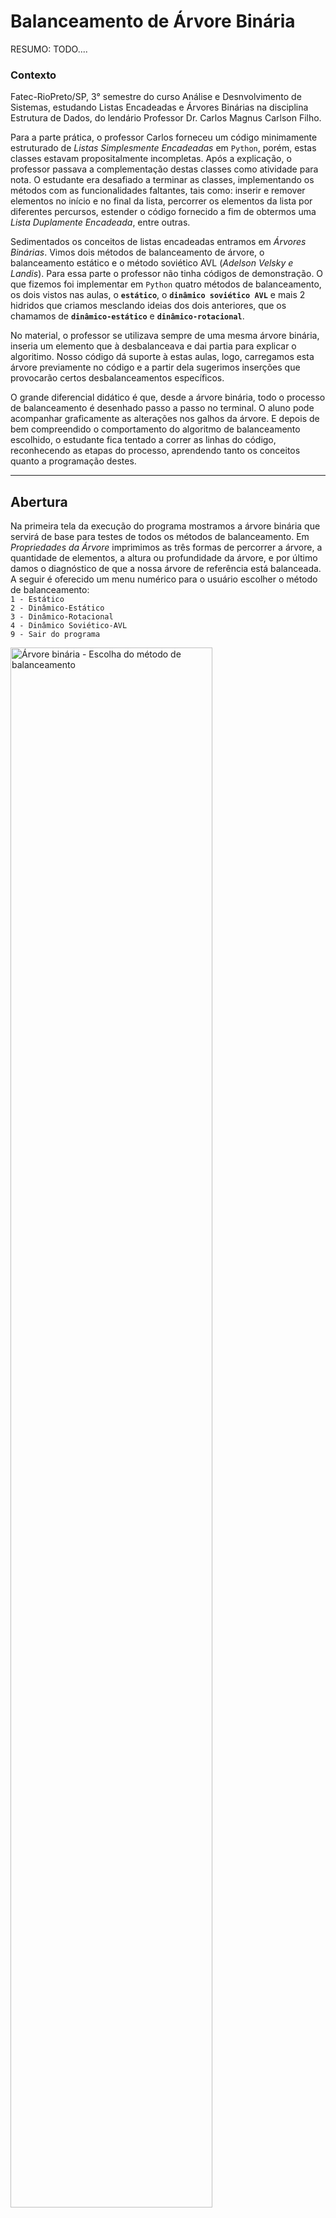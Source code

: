 # Balanceamento de Árvore Binária

RESUMO: TODO....

### Contexto

Fatec-RioPreto/SP, 3° semestre do curso Análise e Desnvolvimento de Sistemas, estudando Listas Encadeadas e Árvores Binárias na disciplina Estrutura de Dados, do lendário Professor Dr. Carlos Magnus Carlson Filho.

Para a parte prática, o professor Carlos forneceu um código minimamente estruturado de _Listas Simplesmente Encadeadas_ em ```Python```, porém, estas classes estavam propositalmente incompletas. Após a explicação, o professor passava a complementação destas classes como atividade para nota. O estudante era desafiado a terminar as classes, implementando os métodos com as funcionalidades faltantes, tais como: inserir e remover elementos no início e no final da lista, percorrer os elementos da lista por diferentes percursos, estender o código fornecido a fim de obtermos uma _Lista Duplamente Encadeada_, entre outras.

Sedimentados os conceitos de listas encadeadas entramos em _Árvores Binárias_. Vimos dois métodos de balanceamento de árvore, o balanceamento estático e o método soviético AVL (_Adelson Velsky e Landis_). Para essa parte o professor não tinha códigos de demonstração. 
O que fizemos foi implementar em ```Python``` quatro métodos de balanceamento, os dois vistos nas aulas, o **```estático```**, o **```dinâmico soviético AVL```** e mais 2 hidridos que criamos mesclando ideias dos dois anteriores, que os chamamos de **```dinâmico-estático```** e **```dinâmico-rotacional```**.

No material, o professor se utilizava sempre de uma mesma árvore binária, inseria um elemento que à desbalanceava e dai partia para explicar o algoritimo. Nosso código dá suporte à estas aulas, logo, carregamos esta árvore previamente no código e a partir dela sugerimos inserções que provocarão certos desbalanceamentos específicos. 

O grande diferencial didático é que, desde a árvore binária, todo o processo de balanceamento é desenhado passo a passo no terminal. O aluno pode acompanhar graficamente as alterações nos galhos da árvore. E depois de bem compreendido o comportamento do algoritmo de balanceamento escolhido, o estudante fica tentado a correr as linhas do código, reconhecendo as etapas do processo, aprendendo tanto os conceitos quanto a programação destes.

---

## Abertura

Na primeira tela da execução do programa mostramos a árvore binária que servirá de base para testes de todos os métodos de balanceamento. Em _Propriedades da Árvore_ imprimimos as três formas de percorrer a árvore, a quantidade de elementos, a altura ou profundidade da árvore, e por último damos o diagnóstico de que a nossa árvore de referência está balanceada.
A seguir é oferecido um menu numérico para o usuário escolher o método de balanceamento:
<br>```1 - Estático```
<br>```2 - Dinâmico-Estático```
<br>```3 - Dinâmico-Rotacional```
<br>```4 - Dinâmico Soviético-AVL```
<br>```9 - Sair do programa```


<img width=80% alt="Árvore binária - Escolha do método de balanceamento" title="Árvore binária - Escolha do método de balanceamento" src="images/ab_abertura.png"/><br>
<sup>_Figura 2: Árvore binária - Escolha do método de balanceamento_</sup>

Não importa o balanceamento escolhido, o segundo menu é sempre o mesmo da figura 3:
<br>```0 - Informações sobre o método``` |=> breve explicação do algoritmo
<br>```1 - Inserir valor``` |=> adiciona um nó folha à árvore
<br>```2 - Desenha galhos``` |=> percorre toda a árvore desenhando cada nó com seus nós vizinhos, à direita e à esquerda
<br>```3 - Checar balancenamento da árvore``` |=> avalia o balancenamento de cada nó, informando o nó desbalanceado se for o caso
<br>```4 - Balancear árvore binária ``` |=> executa o balanceamento e vai imprimindo todas as etapas do processo
<br>```7 - Reiniciar árvore binária original ``` |=> descarta a árvore que estiver sendo usada e recria a árvore base de testes
<br>```8 - Voltar à escolha do método de balanceamento ``` |=> retorna ao primeiro menu e reinicia a árvore
<br>```9 - Sair do programa```

<img width=80% alt="Escolha da ação a ser executada" title="Escolha da ação a ser executada" src="images/ab_menu2.png"><br>
<sup>_Figura 3: Escolha da ação a ser executada_</sup>

Vamos tratar agora de cada um dos métodos de balacenamento, começando pelo estático. E usaremos o balanceamento estático para mostrar o que faz as opções do segundo _menu_. Nos demais balanceamentos a ação é a mesma, então vamos destacar só alguns diferenciais.

---

## Balanceamento Estático

Único método que permite a inserção de vários valores antes de se fazer o balanceamento. Todos os demais métodos já realizam o balanceamento no momento da inserção. O que o método estático faz basicamente é remover todos os elementos da árvore para depois os reinserir em uma ordem ótima, na qual a árvore ficará balanceada. 

Para inserirmos um nó-folha - porque inicialmente este novo valor ficará em alguma extremidade, fazemos a comparação do valor do nó-folha com o nó corrente. Se o nó-folha for maior, desceremos pelo galho do lado direito, se for menor, desceremos o galho do lado esquerdo. Em uma árvore binária, cada nó pode ter apenas dois nós ligados, um de cada lado. Ao inserimos um novo valor, a árvore será percorrida recursivamente, fazendo a comparação referida, até encontrarmos uma posição vaga, à direita ou à esquerda, de um nó existente na árvore. 
<br>Vamos exemplificar que ficará mais claro.

Para desbalancear a árvore original vamos inserir três valores: 35, 37 e 5, nessa ordem, antes de fazermos o balancemanto. Começamos pelo nó raiz 44 e fazemos a comparação. 35 é maior ou menor que 44? É menor, então descemos pela esquerda até o nó 26. Novamente a comparação: 35 é maior ou menor que 26? É maior, então descemos pela direita até o nó 33. 35 é maior ou menor que 33? É maior, então descemos pela direita e como não há nenhum nó a direita do 33 o 35 encontrou o seu lugar. Ao inserirmos o 37 faremos o mesmo percurso do 35, mas dessa vez a vaga à direta do 33 agora está ocupada pelo 35, então o 37 desce pelo 35 e por ser maior que ele se posicionará a direita do 35. O valor 5 seguirá sempre pelo lado esquerdo, porque 5 é menor que 44, é menor que 26, é menor que 18 e menor que 12, ficando então pendurado no 12 pelo lado esquerdo. Rabiscando um esboço fica muito mais fácil de visualizar.

É aqui que a opção ```2 - Desenhar galhos```, nos ajuda a entender o atual estado da árvore após as três inserções (figura 4).

<img alt="Galhos após e inserções: 35, 37 e 5" title="Galhos após e inserções: 35, 37 e 5" src="images/galhos_apos_3insercoes.png"><br>
<sup>_Figura 4: Galhos após e inserções: 35, 37 e 5_</sup>

Na figura 4 temos uma parte da saída da opção 2. Nela podemos ver todos os nós inseridos, o 5 do lado esquerdo do 12, o 35 à direita do 33 e o 37 à direita do 35. A ordem das inserções faz total diferença. Se tivéssemos inserido o 37 antes do 35, teríamos o galho direito do nó 33 bem diferente, com o 37  à direita do 33 no lugar do 35, e o 35 à esquerda do 37, como visto na figura 5.

<img alt="Galho 33 com 37 inserido antes do 35" title="Galho 33 com 37 inserido antes do 35" src="images/galho33.png"><br>
<sup>_Figura 5: Galho 33 com 37 inserido antes do 35_</sup>

Reiniciamos a nossa árvore com a opção 7 e inserimos novamente os valores 35, 37 e 5, respectivamente, para retomarmos nosso exemplo.

Após a inserção de três elementos, agora é o momento oportuno de verificarmos o balanceamento da árvore com a opção 3. A análise do balancemanento é baseado na altura ou profundidade do nó. Na figura 6 temos o início da saída da opção 3, com altura zero para o nó raiz 44. 

<img width=80% alt="Início da análise do balanceamento da árvore, altura do nó raiz" title="Início da análise do balanceamento da árvore, altura do nó raiz" src="images/estatico_no44.png"><br>
<sup>_Figura 6: Início da análise do balanceamento da árvore: altura do nó raiz_</sup>

Avaliamos o balanceamento de um nó determinando seu fator de balanceamento,```fb```. O fator de balanceamento é a diferença de altura ou profundidade entre os ramos esquerdo e direito do nó. A altura ou profundidade de um ramo é a medida da quantidade de níveis ou camadas abaixo dele. Para que um nó esteja desbalanceado, o módulo do fator de balanceamento deve ser maior ou igual a 2, ```|fb| >= 2```. Se for positivo o ramo esquerdo é mais alto do que o direito, se negativo, o ramo direito é mais alto ou mais profundo do que o esquerdo.

Na figura 7 temos a análise gráfica dos nós 12 e 33. Vemos que o nó 12 está equilibrado, pois está com fator de balanceamento +1, isto é, a diferença entre a profundidade dos ramos esquerdo e direito é de apenas um, e o sinal "+" indica que o ramo maior está do lado esquerdo. Já o nó 33 está desbalanceado (critério: |fator de balanceamento| >= 2), tendo em vista que pelo lado esquerdo não há nenhum outro nó (profundidade zero), entretanto, pelo lado direito há dois níveis de nó (profundidade 2), o nó 35 e logo mais abaixo o 37, deixando seu fator de balanceamento igual a 2 negativo.

<img alt="Análise dos nós 12 e 33" title="Análise dos nós 12 e 33" src="images/estatico_no12_33.png"><br>
<sup>_Figura 7: Análise dos nós 12 e 33_</sup>

---

Fazer o balanceamento pelo método estático é muito dispendioso computacionalmente. Devemos recriar a árvore inteira, removendo todos os elementos ou criando uma totalmente nova, e depois fazer a inserção de todos os elementos na "ordem certa". Se fossemos empregar este método em produção, teriamos duas opções de política a adotar: ou recriar a árvore inteira a cada inserção a fim de que ela esteja sempre balanceada, ou tolerar temporariamente uma árvore desbalanceada e aplicar o balancemanento a um determinado intervalo de tempo, a cada 24h em um horário conveniente, por exemplo. Árvores desbalanceadas deixam a procura da informação mais lenta, pois faremos um maior número de comparações. Em suma, ou temos a inserção demorada e as buscas rápidas ou daremos prioridade às inserções e deixaremos as consultas mais lentas; há que se ponderar pela demanda.

Já mencionamos que a ordem com que se insere os valores afeta a estrutura da árvore. Portanto, precisamos ordenar as inserções de forma que a árvore obtida seja balanceada. Recomendamos consultar o código para saber como estabelecemos esta ordenação otimizada com medianas. 

Escolhendo a opção 4, teremos no terminal todas as etapas do balanceamento: 

1. A análise gráfica do balanceamento;
1. O diagnóstico do estado do balanceamento e em qual nó há um desequilíbrio, se houver;<br>
Havendo a necessidade do balanceamento, prosseguimos com:
1. A geração da lista ordenada de inserções otimizada;
1. A inserção dos elementos recriando a árvore;
1. E a reavaliação do balanceamento para validação do método.

A figura 8 traz as etapas de 2 a 5 do balanceamento estático.

<img width=80% alt="Efetuando o balanceamento estático" title="Efetuando o balanceamento estático" src="images/estatico_balance.png"><br>
<sup>_Figura 8: Efetuando o balanceamento estático_</sup>

Podemos checar a estrutura final da árvore binária, agora balanceada, mandando desenhar os galhos com a opção 2 do _menu_.

---

## Balanceamento Dinâmico-Estático

Este e os demais métodos a seguir são chamados dinâmicos, porque assim que inserimos um novo valor, fazemos a avaliação do balanceamento da árvore, e constatando um desequilíbrio, o balanceamento já é efetuado. No método dinâmico-estático o balanceamento é aplicado somente no nó desequilibrado e não em toda a árvore. Vamos inserir o valor 95 e entender melhor o método (figura 9).

<img width=80% alt="Adicionando valor 95 com balanceamento dinâmico-estático" title="Adicionando valor 95 com balanceamento dinâmico-estático" src="images/dim-est_95.png"><br>
<sup>_Figura 9: Adicionando valor 95 com balanceamento dinâmico-estático_</sup>

Após a inserção do elemento 95, avaliamos o balanceamento da árvore. Executando uma busca a partir do nó raiz, procuramos por algum nó cujo módulo do fator de balanceamento seja maior ou igual a 2 (|fb| >= 2). A inserção do nó 95 faz com que já encontremos um desequilíbrio no nó raiz 44. Entretanto, a busca por nó desequilibrado deve continuar até encotrarmos o verdadeiro nó problemático, no caso o nó 87. O caminho que devemos prosseguir com a busca é indicado pelo sinal do fator de balanceamento. Um ```fb``` negativo como no nó 44 nos orienta que podemos ignorar o ramo esquerdo, porque se houver algum nó desequilibrado mais profundo, este estará no ramo direito.  

<img alt="Nó 87 causando desquilíbrio colateral no nó 44" title="Nó 87 causando desquilíbrio colateral no nó 44" src="images/dim-est_44_87.png"><br>
<sup>_Figura 10: Nó 87 causando desquilíbrio colateral no nó 44_</sup>

Há ocasiões em que o primeiro nó encontrado com ```|fb| >= 2``` ficou desbalanceado por efeito colateral de um desequilíbrio mais profundo. Portanto, devemos continuar buscando até encontrarmos o nó desequilibrado de maior profundidade. No caso da figura 10, o nó 44 ficou desequilibrado em decorrência do desequilíbrio do nó 87 e é apenas neste galho que devemos efetuar o balanceamento, não no 44. 

O balanceamento é realizado criando um galho clone auxiliar, correspondente a sub-árvore(ramo) desbalanceada, no qual o nó desequilibrado será o nó raiz dessa sub-árvore. Aplicamos o balanceamento estático ao galho desbalanceado (galho clone). Na figura 11 vemos a sub-árvore sendo criada e o método estático econtrando apenas seis elementos em sua varredura nas propriedades da árvore.

<img alt="Balanceamento estático sendo aplicado apenas ao galho desequilibrado" title="Balanceamento estático sendo aplicado apenas ao galho desequilibrado" src="images/galho87.png"><br>
<sup>_Figura 11: Balanceamento estático sendo aplicado apenas ao galho desequilibrado_</sup>

Uma vez que o galho esteja balanceado, precisamos determinar o nó pai ao qual este galho estava ligado e também por qual dos lados.

<img alt="Busca pelo nó pai do galho desequilibrado" title="Busca pelo nó pai do galho desequilibrado" src="images/dim-est_galho-pai.png"><br>
<sup>_Figura 12: Busca pelo nó pai do galho desequilibrado_</sup>

Removemos o galho desbalanceado e reinserimos os elementos do galho amputado, conectando um novo galho com o mesmos elementos, mas agora balanceado. Qualquer nó superior que estivesse desequilibrado, tornar-se-iria equilibrado por corolário do reequilíbrio do ramo mais profundo. Na figura 13 temos as etapas do transplante do galho. Podemos ver que antes do galho ser serrado, havia dezoito elementos e que após a amputação do galho restaram doze elementos. Com o reimplante a árvore voltou a ter 18 nós.

<img alt="Transplante de galho" title="Transplante de galho" src="images/serrote.png"><br>
<sup>_Figura 13: Transplante de galho_</sup>

Concluído o transplante de galho, fazemos uma nova checagem do balanceamento. O resultado pode ser visto na figura 14.b. Interessante comparar as propŕiedades da árvore antes do balanceamento, presente na figura 14.a, com o resultado final, na figura 14.b. Observamos que o 95 que desequilibrou a árvore está presente nos percursos, tanto da árvore desbalanceada quanto na balanceada, mas notamos que a posição do 95 no percursos antes e depois não coincide, evidenciando a reestruturação ocorrida. Também vemos que a altura ou profundidade mudou, reduzindo a altura de 6 para 5. 

<img width=80% alt="Propriedades da árvore antes do balanceamento" title="Propriedades da árvore antes do balanceamento" src="images/din-est_antes.png"><br>
<sup>_Figura 14.a: Propriedades da árvore antes do balanceamento_</sup>
<img width=80% alt="Propriedades da árvore depois do balanceamento" title="Propriedades da árvore depois do balanceamento" src="images/din-est_depois.png"><br>
<sup>_Figura 14.b: Propriedades da árvore depois do balanceamento_</sup>

Reiteramos que a principal diferença desta abordagem em relação ao balanceamento estático é que, no puramente estático, removemos todos os elementos, isto é, o balanceamento é aplicado à árvore toda, enquanto que na inserção dinâmica-estática removemos apenas o ramo problemático, ou seja, aplicamos o balanceamento apenas a um galho, sem afetar o restante da árvore. Logo, basta olharmos como ficou o novo galho enxertado.

Pela figura 15 vemos que o nó 87 desequilibrado fora posicionado à direita do 83. O nó 91 que antes era um nó-folha se tornou o nó raiz do galho, tendo o 95 recém inserido à sua direita, no lugar do 94, que agora se tornou um nó-folha, pendurado à esquerda do 95.


15.a Antes  |  15.b Depois
:----------:|:----------:
![ANTES](images/din-est_galho-velho.png)  |  ![DEPOIS](images/din-est_galho-novo.png)

<sup>_Figura 15: Galho reequilibrado_</sup>

---

## Balanceamento Dinâmico-Rotacional

Similar a inserção dinâmica-estática, após fazermos a adição do nó, avaliamos o balanceamento da árvore, buscando o nó de maior profundidade cujo módulo do fator de balanceamento seja maior ou igual a 2 (|fb| >= 2). 
A diferença está na forma de fazer o balanceamento. 

Neste método, aplicamos a rotação ao galho desbalanceado, a mesma rotação do método AVL desenvolvida pelos soviéticos. Identificamos o tipo de rotação cabível e aplicamos a rotação adequada ao galho desbalanceado. 

Fazemos a busca pelo nó desbalanceado de cima para baixo, isto é, do nó-raiz para as folhas, como na inserção dinâmica-estática, porém para o balanceamento, o método dinâmico-rotacional utiliza as rotações do método soviético AVL. As rotações aplicáveis são: 

- simples-direita; 
- simples-esquerda;
- dupla-direita e
- dupla-esquerda.

O presente programa é de caráter educacional, tem o objetivo de ser um instrumento de ensino-aprendizagem, então, nós procuramos ser o mais claro e didático que pudéssemos. Dentro do código tem um método muito importante: ```#diagnosticar_tipo_rotacao()```. Este método identifica qual tipo de rotação deve ser aplicada, a fim de fazer o reequilíbrio do galho que deixou a árvore binária desbalanceada, em decorrência da inserção de um novo valor.
No método ```#diagnosticar_tipo_rotacao``` adicionamos um longo comentário para que o estudante entenda em qual situação cada tipo de rotação deverá ser aplicada. O comentário pode ser observado na figura 16.

<img width=90% alt="Modelagem e concepção para identificar os tipos de rotações" title="Modelagem e concepção para identificar os tipos de rotações" src="images/rotacoes.png"><br>
<sup>_Figura 16: Modelagem e concepção para identificar os tipos de rotações_</sup>

Para a modelagem das rotações, nós abstraimos os arranjos de galhos como uma hierarquia patriarcal de quatro níveis, e identificamos os nós relevantes as rotações como: ```avo```, ```pai```, ```filho``` e ```neto```. O nó ```avo``` é o nó-raiz do galho desbalanceado. Podemos dizer que o nó-raiz ficou desbalanceado pela adição de um nó-folha, todavia, convidamos o leitor a pensar a situação-problema de acordo com a abstração da modelagem - o nó ```avo``` ficou desbalanceado ("babão") com o nascimento de um netinho. Com os desenhos dos arranjos das caixinhas contendo os nós identificados como os varões da família, fica mais fácil ao estudante abstrair as rotações. 

Na tabela 1 sugerimos alguns valores que provocam um tipo de rotação específico. As inserções sugeridas são para a árvore base em sua configuração original. Portanto, antes de seguir a sugestão da tabela é preciso fazer a opção 7 para reinicializar a árvore. E estas mesmas sugestões podem ser obtidas durante as execução do programa, na opção ```0 - Informações sobre o método```.

| Rotação | Sugestão |
| -- | -- |
```SIMPLES_DIREITA```        | inserir nó 15 ou 50
```SIMPLES_ESQUERDA```       | inserir nó 95
```DUPLA_DIREITA```          | inserir nó 62 ou 22
```DUPLA_ESQUERDA```(**\***) | inserir 70, seguido de 73 e por fim o nó 68

 <sup> _Tabela 1: Sugestões de inserções de valores para rotações específicas_ </sup>

O destaque (**\***) na rotação dupla esquerda chama atenção para o fato de que, tendo por base a árvore original de testes, não é possível obtermos a rotação dupla-esquerda inserindo apenas um elemento. Nesta sugestão, a inserção dos nós 70 e 73 não desequilibram a árvore, apenas a modifica, para que o desequilíbrio gerado pela adição do nó 68 resulte em uma rotação dupla-esquerda.

Pelo fato do programa informar cada etapa do processo, a saída do programa é extensa. Vamos mostrar apenas uma rotação, a do tipo simples para esquerda, com a inserção do valor 95, que já sabemos que provoca um desequilíbrio no nó 87. Às demais rotações é conveniente que o leitor execute o programa e leia com calma as informações e depois vá até o código para ter ainda mais detalhes.

Feita a identificação do nó desequilibrado, no caso o nó ```avo``` 87, precisamos determinar o tipo rotação que corrige o desbalanceamento. Na figura 17 vemos o tipo de rotação sendo determinado e um quadro muito importante ao entendimento, pois traz a identificação de quais nós cumprem quais papeis na hierarquia dos varões da família. No quadro vemos o nó ```avo```  desequilibrado (87), mas não vemos o netinho (95) que nasceu, pois ele está segurando a mão esquerda do nó ```filho``` (96). Na rotação iremos movimentar o nó ```filho``` (96) e com ele vai o ```neto_esquerdo``` (95) junto. Para não poluir de informação, optamos por compor o quadro apenas com os nós que estão diretamente envolvidos no reposicionamento. 

<img width=80% alt="Rotação simples para esquerda" title="Rotação simples para esquerda" src="images/simples_esquerda.png"><br>
<sup>_Figura 17: Rotação simples para esquerda_</sup>

As rotações inicialmente vão paracer um tanto confusas, com nós sendo trocados de posição, e para tanto, devem eliminar ligações com alguns nós, recricar novas ligações com outros nós e algumas devem ser mantidas. Optamos por uma abordagem analítica, somente um efeito em cada movimento. Adotamos por indicar **\"\[\"** quando estivermos rompendo as ligações entre nós A e B quaisquer. Usamos **\"\]\"** para denotar que estamos estabelencendo vínculos. Adotamos a política de não fazemos ligações entre nós antes de que a posição que o nó irá ocupar esteja vaga.

Se dois nós A e B estão conectados, então eles têm reciprocidade de referência, isto é, internamente, o objeto A tem referência ao objeto B, e o objeto B tem uma referência ao objeto A. Devemos ser cuidadosos para que quando anulamos a referência de B em A (A não está mais ligado a B), também anulemos a referência do objeto A dentro do objeto B. Senão, A perde o vínculo com B, mas B não está sabendo de nada e acredita que ainda esteja ligado a A. Consistência, há de estar sempre em nosso horizonte de eventos.

Na figura 18 temos o primeiro movimento **\"\[\"**, a quebra de alguns vínculos. A três etapas genéricas de quebra de ligação estão enumeradas por \[#.1, \[#.2 e \[#.3. Em cada uma delas, desenhamos como estava antes e como ficou depois. Na etapa \[#.1, por exemplo, a norma geral é desprender o ```avo``` do ```bisavo```, se ```bisavo``` existir. Por isso que o quadro da figura 17 é um auxiliar importante. O nó ```avo``` é o 87 e o ```bisavo``` o 76. Depois da operação vemos a vacância do lado direito, indicando que os nós ```bisavo``` e ```avo``` já não se conhecem mais. As etapas \[#.2 e \[#.3 seguem a mesma ideia.

<img alt="Quebra de laços familiares: quebrando referências mútuas" title="Quebra de laços familiares: quebrando referências mútuas" src="images/quebra_lacos.png"><br>
<sup>_Figura 18: Quebra de laços familiares: quebrando referências mútuas_</sup>

Na figura 19 temos o segundo movimento **\"\]\"**, o estabelecimento de novos vínculos entre os nós. Note que agora as etapas estão em ordem decrescente, #.3\], #.2\] e #.1\]. Isso porque as etapas restabelecem, na ordem respectiva, os laços rompidos no movimento anterior. Nós tratamos da etapa \[#.1 na qual o ```bisavo``` 76 perdeu toda a linhagem de um de seus filhos (o nó ```avo``` 87). Na última etapa realizada, em #.1] reconectamos a prole ao nó ```bisavo``` 76, através do nó ```pai``` 94, que agora ocupará o lugar do nó ```avo``` 87. Nos faz lembrar da teoria de reencarnações presente em algumas religiões, em que seu avô pode ter sido seu filho em outra vida e etc..

<img alt="Reencarnações fazendo novos laços familiares: estabelecendo novas conecções" title="Reencarnações fazendo novos laços familiares: estabelecendo novas conecções" src="images/reconecta_lacos.png"><br>
<sup>_Figura 19: Reencarnações fazendo novos laços familiares: estabelecendo novas conecções_</sup>

As rotações duplas tem saídas ainda mais extensas. A primeira rotação faz alterações preliminares, preparatórias para a segunda rotação que estabelece conecções definitivas. Cada rotação possui dois movimentos, o primeiro quebrando laços e o segundo movimento os recriando. Recomendamos que o estudante analise detidamente a saída do programa e identifique cada etapa no código fonte. 

Abaixo transcrevemos os conjuntos de operações principais para um caso de rotação dupla-direita - adicionamos o nó 22. A rotação dupla-esquerda é espelhada, onde estiver esquerdo em um, no outro constará direito e vice-versa, mas as etapas e os movimentos são os mesmos.

- 1ª Rotação
  - 1° Movimento: "\[" - Quebrando laços familiares 
    - [#.1 - Desprende pai do avo
    - [#.2 - Desprende filho do pai
    - [#.3 - Desprende neto_esquerdo    
  - 2° Movimento: "\]" - Criando laços temporários
    - #.3] - Prendendo neto_esquerdo ao pai
    - #.2] - Pai fica a esquerda do filho
    - #.1] - Filho no lugar do pai, segura mão esquerda do avo    
- 2ª Rotação
  - 1° Movimento: "\[" - Quebrando laços familiares novamente
    - [#.1 - Desprende avo do bisavo, se existir
    - [#.2 - Desprende filho do avo
    - [#.3 - Desprende neto do filho  
  - 2° Movimento: "\]" - Recriando novos laços definitivos
    - #.3] - Neto fica a esquerda do avo
    - #.2] - Avo fica a direita do filho
    - #.1] - Reconecta bisavo a prole pelo filho

---

## Balanceamento Soviético-AVL

Enquanto as inserções dinâmica-estática e dinâmica-rotacional fazem a busca do nó desequilibrado de cima para baixo, e precisam continuar mergulhando até 
encontrar o nó desbalanceado mais profundo, na técnica AVL dos soviéticos, a busca pelo desequilíbrio é de baixo para cima, à partir do nó recém inserido. 

Traz a vantagem de se fazer uma busca menor e mais rápida pelo desequilíbrio, uma vez que o primeiro nó a ser encontrado já será o nó problemático mais profundo. E ainda tem a característica de fazer sempre o mesmo número de operações para reequilibrar a árvore - as operações necessárias às rotações, não importando a profundidade da causa do desbalanceamento.

Podemos dizer que chegamos ao tópico principal, pois as abordagens anteriores eram uma preparação para que o estudante fosse amadurecendo as ideias e técnicas presentes neste método de balanceamento. Vimos no método estático que existe uma ordem ótima de inserção, na qual a árvore binária criada já estará balanceada. Vimos no método dinâmico-estático um refino do puramente estático, em que o balanceamento pode ser obtido localizando e balanceando o nó desequilibrado mais próximo do nó inserido. Na técnica dinâmico-rotacional mantivemos a busca por desequilíbrio de cima para baixo, do sentido do nó-raiz para as folhas, e focamos mais isoladamente apenas na novidade mais complexa, as rotações. Neste ponto, a única característica do método AVL que nos falta abordar é sua forma de encontrar o desequilíbrio, que é de baixo para cima. 

Vamos entrar agora nas partes elementares mais relevantes da implementação, trazendo para cá o essencial do código, sem verificações de condições de contorno e comandos de impressão. Na listagem 1, temos o método público ```#insere_noh_avl```. Este método encapsula a recorrência presente no método privado ```#__insere_noh_avl_recursivo```. A primeira instrução de código do método ```#insere_noh_avl``` cria a pilha ```historico_geracoes```. 

Quando invocamos o método privado ```#__insere_noh_avl_recursivo```, passamos como argumento o nó-raiz por onde devemos começar a descida até encontrarmos a posição na árvore do argumento ```valor```. Também passamos a pilha ```historico_geracoes```. Na pilha registramos o caminho percorrido durante a descida, empilhando todos os nós da árvore pelos quais passamos. Quando formos fazer a busca pelo nó que tenha ficado desequilibrado, nós vamos desempilhando o histórico e checando o balanceamento de cada nó. Usualmente, o desequilíbrio estará próximo do nó inserido.  


```py
# Inserção Russa AVL     -------------------------------------------------------------------------

  def insere_noh_avl(self, valor, debug=False):
    
    historico_geracoes = list()   # uma PILHA, na verdade
    self.__insere_noh_avl_recursivo(self.__raiz, valor, historico_geracoes, debug)

    # Conferindo o Balanceamento
    ...
```
<sup>_Listagem 1: Método público para inserção com balanceamento AVL_</sup>

O método ```#__insere_noh_avl_recursivo``` é o que faz a recorrência. Ele invoca a si mesmo até encontrar o nó da extremidade em que ficará posicionado o novo valor inserido. Veja na listagem 2 que a primeira coisa que fazemos no método é empilhar o ```noh_atual``` ao histórico. Depois, comparando o novo valor com o valor contido dentro do nó atual(atributo ```#conteudo```), seguimos descendo pelos galhos à esquerda ou à direita, a depender do resultado da comparação. Alcançada a extremidade da árvore, criamos o nó-folha e o adicionamos à pilha do histórico ("registro de nascimento").

```py
def __insere_noh_avl_recursivo(self, noh_atual, valor, historico_geracoes, debug=False):

    historico_geracoes.append(noh_atual)  # EMPILHA
    ...
    # Descer pelo galho da esquerda
    if valor < noh_atual.get_conteudo():
      galho = noh_atual.get_subarvore_esquerda()

      # se tiver galho, continuar descendo  |=>   RECURSÃO !!!
      if not ( galho == None ):
        self.__insere_noh_avl_recursivo(galho, valor, historico_geracoes, debug)
      else:
        # estou na extremidade, adicionar noh_folha
        ...        
        # Registro de nascimento
        historico_geracoes.append(noh_folha)

        # VERIFICAR BALANCEAMENTO.......................................................

        noh_filho = historico_geracoes.pop()  # último a ser inserido
        noh_pai   = historico_geracoes.pop()
        ...
        while noh_filho:
          ...         
          balanceamento = self.__get_balanceamento(noh_filho)
          ...
          if abs(balanceamento) > 1:  # noh desbalanceado
            ...
            self.rotacionar(noh_filho, noh_pai, debug)
            break   # pára tudo, serviço pronto

          # desempilha - sobe pela árvore
          noh_filho = noh_pai
          noh_pai   = historico_geracoes.pop() if historico_geracoes else None
        else:
          if debug: print('Balanceamento: OK ')
        
    else: # Descer pelo galho da direita
      galho = noh_atual.get_subarvore_direita()
      ...
      # Tratativa igual ao galho esquerdo    
              
    return self.busca_noh(valor, debug=False)
    
```
<sup>_Listagem 2: Partes essenciais à lógica da inserção com balanceamento AVL_</sup>

Terminada a adição do novo valor, precisamos verificar se afetou o balanceamento da árvore, e se for o caso, corrigir. Iniciamos desempilhando os dois últimos nós do histórico (listagem 3). O nó topo da pilha é o nó que acabara de ser inserido, o chamamos de ```noh-filho```. O noh-pai é o nó-raiz do noh-filho. 

```py
  ...
  noh_filho = historico_geracoes.pop()  # último a ser inserido
  noh_pai   = historico_geracoes.pop()
  ...
```
<sup>_Listagem 3: Inicialização das variáveis de controle do laço de subida pelos nós da árvore_</sup>

Em seguida, entramos em um laço em que seguimos subindo a árvore pelo mesmo caminho que descemos, desempilhando o histórico de gerações até terminar a pilha - quando ```noh-filho == None``` saímos do ```while```.

```py
  ...
  # desempilha - sobe pela árvore
  noh_filho = noh_pai
  noh_pai   = historico_geracoes.pop() if historico_geracoes else None
  ...
```
<sup>_Listagem 4: Atualização das varáveis de controle do laço de subida_</sup>

No processo, checamos o balanceamento do nó. Se o nó estiver desbalanceado, corrigimos o balanceamento aplicando a rotação e já podemos encerrar o laço (```break```), porque não há mais nada a fazer, a árvore está balanceada (listagem 5). 


```py
balanceamento = self.__get_balanceamento(noh_filho)
if abs(balanceamento) > 1:  # noh desbalanceado
  self.rotacionar(noh_filho, noh_pai, debug)
  break   # pára tudo, serviço pronto
```
</sup>_Identificação do desequilíbrio e balanceamento por rotação_</sup>

A saída do balanceamento AVL, é muito parecida com a saída do dinâmico-rotacional, a diferença está na busca ascendente ao desequilíbrio, de baixo para cima, a partir do nó recém inserido. Na figura 20 temos a narrativa da escalada pela árvore do nó desbalanceado 87, depois que inserimos o nó 95.

<img alt="Busca ascendente pelo desequilíbrio" title="Busca ascendente pelo desequilíbrio" src="images/escalada.png"><br>
<sup>_Figura 20: Busca ascendente pelo desequilíbrio_</sup>

Assim concluímos a apresentação do nosso trabalho oferecido ao estimado Professor Carlos. Esperamos que tanto este quanto o de [algoritmos de ordenação](https://github.com/earmarques/metodos-ordenacao) possa elevar ainda mais o nível de excelência das aulas do querido Mestre.



